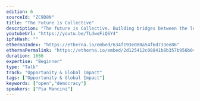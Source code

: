 ```yaml
---
edition: 6
sourceId: "ZC9D8N"
title: "The Future is Collective"
description: "The future is Collective. Building bridges between the legacy and decentralized systems to fund public goods for the future."
youtubeUrl: "https://youtu.be/TLdweFiQSY4"
ipfsHash: ""
ethernaIndex: "https://etherna.io/embed/634f193e080a54f6d733ee86"
ethernaPermalink: "https://etherna.io/embed/2d125412c08841b8b357b956b047751fb96a3cf0d25202597e146dd7ca3132d1"
duration: 1666
expertise: "Beginner"
type: "Talk"
track: "Opportunity & Global Impact"
tags: ["Opportunity & Global Impact"]
keywords: ["open","democracy"]
speakers: ["Pia Mancini"]
---
```

